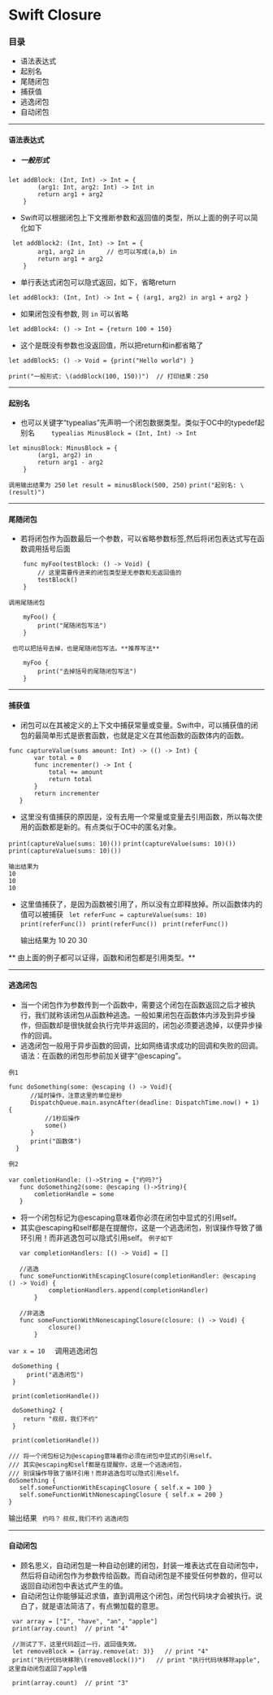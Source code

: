 # Swift Closure 

### 目录
- 语法表达式
- 起别名
- 尾随闭包
- 捕获值
- 逃逸闭包
- 自动闭包

_ _ _

#### 语法表达式
- ##### 一般形式
```
let addBlock: (Int, Int) -> Int = {
        (arg1: Int, arg2: Int) -> Int in
        return arg1 + arg2
    }
```
- Swift可以根据闭包上下文推断参数和返回值的类型，所以上面的例子可以简化如下
```
 let addBlock2: (Int, Int) -> Int = {
        arg1, arg2 in      // 也可以写成(a,b) in
        return arg1 + arg2
    }
```
- 单行表达式闭包可以隐式返回，如下，省略return
```
let addBlock3: (Int, Int) -> Int = { (arg1, arg2) in arg1 + arg2 }
```

- 如果闭包没有参数, 则 `in` 可以省略
```
let addBlock4: () -> Int = {return 100 + 150}
```

- 这个是既没有参数也没返回值，所以把return和in都省略了
```
let addBlock5: () -> Void = {print("Hello world") }
```

`print("一般形式: \(addBlock(100, 150))")  // 打印结果：250`

_ _ _

#### 起别名
- 也可以关键字“typealias”先声明一个闭包数据类型。类似于OC中的typedef起别名
`    typealias MinusBlock = (Int, Int) -> Int`
```
let minusBlock: MinusBlock = {
        (arg1, arg2) in
        return arg1 - arg2
    }
```
`调用输出结果为 250`
`let result = minusBlock(500, 250)`
 `print("起别名: \(result)")`
_ _ _

#### 尾随闭包
-  若将闭包作为函数最后一个参数，可以省略参数标签,然后将闭包表达式写在函数调用括号后面
```
    func myFoo(testBlock: () -> Void) {
        // 这里需要传进来的闭包类型是无参数和无返回值的
        testBlock()
    }
```
`调用尾随闭包`
```
	myFoo() {
        print("尾随闭包写法")
    }
```

     也可以把括号去掉，也是尾随闭包写法。**推荐写法**
```
    myFoo { 
        print("去掉括号的尾随闭包写法")
    }
```

_ _ _

#### 捕获值
- 闭包可以在其被定义的上下文中捕获常量或变量。Swift中，可以捕获值的闭包的最简单形式是嵌套函数，也就是定义在其他函数的函数体内的函数。
 ```
 func captureValue(sums amount: Int) -> (() -> Int) {
        var total = 0
        func incrementer() -> Int {
            total += amount
            return total
        }
        return incrementer
    }
```
- 这里没有值捕获的原因是，没有去用一个常量或变量去引用函数，所以每次使用的函数都是新的。有点类似于OC中的匿名对象。

`print(captureValue(sums: 10)())`
`print(captureValue(sums: 10)())`
`print(captureValue(sums: 10)())`
    
    输出结果为
    10
    10
    10

- 这里值捕获了，是因为函数被引用了，所以没有立即释放掉。所以函数体内的值可以被捕获
` let referFunc = captureValue(sums: 10)`
` print(referFunc())`
` print(referFunc())`
` print(referFunc())`

    输出结果为
    10
    20
    30

** 由上面的例子都可以证得，函数和闭包都是引用类型。**

_ _ _

#### 逃逸闭包
- 当一个闭包作为参数传到一个函数中，需要这个闭包在函数返回之后才被执行，我们就称该闭包从函数种逃逸。一般如果闭包在函数体内涉及到异步操作，但函数却是很快就会执行完毕并返回的，闭包必须要逃逸掉，以便异步操作的回调。
- 逃逸闭包一般用于异步函数的回调，比如网络请求成功的回调和失败的回调。语法：在函数的闭包形参前加关键字“@escaping”。

`例1`
  ```
func doSomething(some: @escaping () -> Void){
        //延时操作，注意这里的单位是秒
        DispatchQueue.main.asyncAfter(deadline: DispatchTime.now() + 1) {
            //1秒后操作
            some()
        }
        print("函数体")
    }
```

`例2`
 ```
var comletionHandle: ()->String = {"约吗?"}
    func doSomething2(some: @escaping ()->String){
        comletionHandle = some
    }
```

- 将一个闭包标记为@escaping意味着你必须在闭包中显式的引用self。
- 其实@escaping和self都是在提醒你，这是一个逃逸闭包，别误操作导致了循环引用！而非逃逸包可以隐式引用self。
    `例子如下`

 ```
    var completionHandlers: [() -> Void] = []

    //逃逸
    func someFunctionWithEscapingClosure(completionHandler: @escaping () -> Void) {
            completionHandlers.append(completionHandler)
        }

    //非逃逸
    func someFunctionWithNonescapingClosure(closure: () -> Void) {
            closure()
        }
 ```

`var x = 10`
    
 调用逃逸闭包

 ```
  doSomething {
      print("逃逸闭包")
  }
 ```

 ```
  print(comletionHandle())
 ```
 ```
  doSomething2 {
     return "叔叔，我们不约"
  }
 ```
 ```
  print(comletionHandle())
 ```

 ```
/// 将一个闭包标记为@escaping意味着你必须在闭包中显式的引用self。
/// 其实@escaping和self都是在提醒你，这是一个逃逸闭包，
/// 别误操作导致了循环引用！而非逃逸包可以隐式引用self。
doSomething {
    self.someFunctionWithEscapingClosure { self.x = 100 }
    self.someFunctionWithNonescapingClosure { self.x = 200 }
}
 ```
 输出结果
` 约吗？`
`叔叔,我们不约`
`逃逸闭包`

_ _ _

#### 自动闭包
- 顾名思义，自动闭包是一种自动创建的闭包，封装一堆表达式在自动闭包中，然后将自动闭包作为参数传给函数。而自动闭包是不接受任何参数的，但可以返回自动闭包中表达式产生的值。
- 自动闭包让你能够延迟求值，直到调用这个闭包，闭包代码块才会被执行。说白了，就是语法简洁了，有点懒加载的意思。
```
 var array = ["I", "have", "an", "apple"]
 print(array.count)  // print "4"

 //测试了下，这里代码超过一行，返回值失效。
 let removeBlock = {array.remove(at: 3)}   // print "4"
 print("执行代码块移除\(removeBlock())")   // print "执行代码块移除apple", 这里自动闭包返回了apple值

 print(array.count)  // print "3"
```

